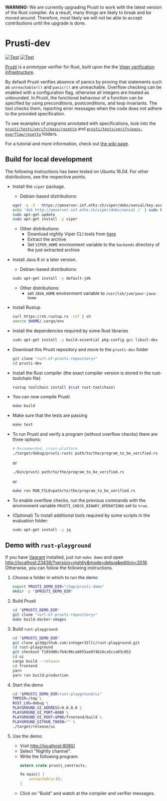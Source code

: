 **WARNING:** We are currently upgrading Prusti to work with the latest version of the Rust compiler. As a result, many things are likely to break and be moved around. Therefore, most likely we will not be able to accept contributions until the upgrade is done.

Prusti-dev
==========

[![Test](https://github.com/viperproject/prusti-dev/workflows/Test/badge.svg)](https://github.com/viperproject/prusti-dev/actions?query=workflow%3ATest+branch%3Amaster)
[![Test](https://github.com/viperproject/prusti-dev/workflows/Test%20on%20top%20crates/badge.svg)](https://github.com/viperproject/prusti-dev/actions?query=workflow%3A"Test+on+top+crates"+branch%3Amaster)

[Prusti](http://www.pm.inf.ethz.ch/research/prusti.html) is a prototype verifier for Rust,
built upon the the [Viper verification infrastructure](http://www.pm.inf.ethz.ch/research/viper.html).

By default Prusti verifies absence of panics by proving that statements such as `unreachable!()` and `panic!()` are unreachable.
Overflow checking can be enabled with a configuration flag, otherwise all integers are treated as unbounded.
In Prusti, the functional behaviour of a function can be specified by using preconditions, postconditions, and loop invariants.
The tool checks them, reporting error messages when the code does not adhere to the provided specification.

To see examples of programs annotated with specifications, look into the [`prusti/tests/verify/pass/rosetta`](prusti/tests/verify/pass/rosetta) and [`prusti/tests/verify/pass-overflow/rosetta`](prusti/tests/verify/pass-overflow/rosetta) folders.

For a tutorial and more information, check out [the wiki page](https://github.com/viperproject/prusti-dev/wiki).


Build for local development
---------------------------

The following instructions has been tested on Ubuntu 16.04. For other distributions, see the respective points.

- Install the `viper` package.

    - Debian-based distributions:

    ```bash
    wget -q -O - https://pmserver.inf.ethz.ch/viper/debs/xenial/key.asc | sudo apt-key add -
    echo 'deb http://pmserver.inf.ethz.ch/viper/debs/xenial /' | sudo tee /etc/apt/sources.list.d/viper.list
    sudo apt-get update
    sudo apt-get install -y viper
    ```
    
    - Other distributions:
        - Download nightly Viper CLI tools from [here](https://www.pm.inf.ethz.ch/research/viper/downloads.html)
        - Extract the archive
        - Set `VIPER_HOME` environment variable to the `backends` directory of the just extracted archive
    

- Install Java 8 or a later version.

    - Debian-based distributions:

    ```bash
    sudo apt-get install -y default-jdk
    ```
    
    - Other distributions:
        - set `JAVA_HOME` environment variable to `/usr/lib/jvm/your-java-home`

- Install Rustup

    ```bash
    curl https://sh.rustup.rs -sSf | sh
    source $HOME/.cargo/env
    ```

- Install the dependencies required by some Rust libraries

    ```bash
    sudo apt-get install -y build-essential pkg-config gcc libssl-dev
    ```

- Download this Prusti repository and move to the `prusti-dev` folder

    ```bash
    git clone "<url-of-prusti-repository>"
    cd prusti-dev
    ```

- Install the Rust compiler (the exact compiler version is stored in the rust-toolchain file)

    ```bash
    rustup toolchain install $(cat rust-toolchain)
    ```

- You can now compile Prusti

    ```bash
    make build
    ```

- Make sure that the tests are passing

    ```bash
    make test
    ```

- To run Prusti and verify a program (without overflow checks) there are three options:

    ```bash
    # Recommended, cross-platform
    ./target/debug/prusti-rustc path/to/the/program_to_be_verified.rs
    ```

    or

    ```bash
    ./bin/prusti path/to/the/program_to_be_verified.rs
    ```

    or

    ```bash
    make run RUN_FILE=path/to/the/program_to_be_verified.rs
    ```

- To enable overflow checks, run the previous commands with the environment variable `PRUSTI_CHECK_BINARY_OPERATIONS` set to `true`.

- (Optional) To install additional tools required by some scripts in the evaluation folder:

    ```bash
    sudo apt-get install -y jq
    ```


Demo with `rust-playground`
---------------------------

If you have [Vagrant](https://www.vagrantup.com/) installed, just run
``make demo`` and open
<http://localhost:23438/?version=nightly&mode=debug&edition=2018>.
Otherwise, you can follow the following instructions.

1. Choose a folder in which to run the demo
    ```bash
    export PRUSTI_DEMO_DIR="/tmp/prusti-demo"
    mkdir -p "$PRUSTI_DEMO_DIR"
    ```

2. Build Prusti
    ```bash
    cd "$PRUSTI_DEMO_DIR"
    git clone "<url-of-prusti-repository>"
    make build-docker-images
    ```

3. Build `rust-playground`
    ```bash
    cd "$PRUSTI_DEMO_DIR"
    git clone git@github.com:integer32llc/rust-playground.git
    cd rust-playground
    git checkout f103d06cfb4c96ca6055ae9f4b16ca5cca03c852
    cd ui
    cargo build --release
    cd frontend
    yarn
    yarn run build:production
    ```

4. Start the demo
    ```bash
    cd "$PRUSTI_DEMO_DIR/rust-playground/ui"
    TMPDIR=/tmp \
    RUST_LOG=debug \
    PLAYGROUND_UI_ADDRESS=0.0.0.0 \
    PLAYGROUND_UI_PORT=8080 \
    PLAYGROUND_UI_ROOT=$PWD/frontend/build \
    PLAYGROUND_GITHUB_TOKEN="" \
    ./target/release/ui
    ```

5. Use the demo:
    - Visit <http://localhost:8080/>
    - Select "Nightly channel".
    - Write the following program:
        ```rust
        extern crate prusti_contracts;

        fn main() {
            unreachable!();
        }
        ```
    - Click on "Build" and watch at the compiler and verifier messages.
